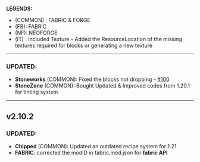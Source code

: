 **LEGENDS:**
- (COMMON) : FABRIC & FORGE
- (FB): FABRIC
- (NF): NEOFORGE
- (IT) : Included Texture - Added the ResourceLocation of the missing textures required for blocks or generating a new texture

---

### UPDATED:
- **Stoneworks** (COMMON): Fixed the blocks not dropping - [#100](https://github.com/MehVahdJukaar/StoneZone/issues/100)
- **StoneZone** (COMMON): Bought Updated & Improved codes from 1.20.1 for tinting system

---

## v2.10.2

### UPDATED: 
- **Chipped** (COMMON): Updated an outdated recipe system for 1.21
- **FABRIC**: corrected the modID in fabric.mod.json for **fabric API**
